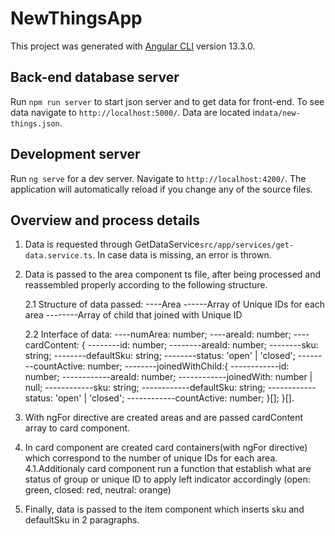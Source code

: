 # NewThingsApp

This project was generated with [Angular CLI](https://github.com/angular/angular-cli) version 13.3.0.

## Back-end database server

Run `npm run server` to start json server and to get data for front-end. To see data navigate to `http://localhost:5000/`. Data are located in`data/new-things.json`.

## Development server

Run `ng serve` for a dev server. Navigate to `http://localhost:4200/`. The application will automatically reload if you change any of the source files.

## Overview and process details

1. Data is requested through GetDataService`src/app/services/get-data.service.ts`. In case data is missing, an error is thrown.
2. Data is passed to the area component ts file, after being processed and reassembled properly according to the following structure.

   2.1 Structure of data passed:
   ----Area
   ------Array of Unique IDs for each area
   --------Array of child that joined with Unique ID

   2.2 Interface of data:
   ----numArea: number;
   ----areaId: number;
   ----cardContent: {
   --------id: number;
   --------areaId: number;
   --------sku: string;
   --------defaultSku: string;
   --------status: 'open' | 'closed';
   --------countActive: number;
   --------joinedWithChild:{
   ------------id: number;
   ------------areaId: number;
   ------------joinedWith: number | null;
   ------------sku: string;
   ------------defaultSku: string;
   ------------status: 'open' | 'closed';
   ------------countActive: number;
   }[];
   }[].

3. With ngFor directive are created areas and are passed cardContent array to card component.
4. In card component are created card containers(with ngFor directive) which correspond to the number of unique IDs for each area.
   4.1.Additionaly card component run a function that establish what are status of group or unique ID to apply left indicator accordingly (open: green, closed: red, neutral: orange)
5. Finally, data is passed to the item component which inserts sku and defaultSku in 2 paragraphs.
